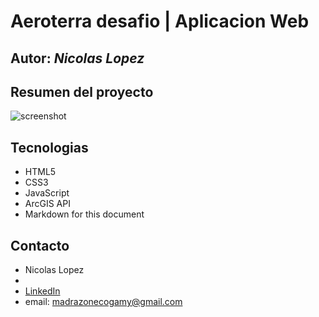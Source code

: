 # **Aeroterra desafio | Aplicacion Web**
## Autor: *Nicolas Lopez*

## **Resumen del proyecto**
![screenshot](./resources/screenshot.png)

## **Tecnologias**
* HTML5
* CSS3
* JavaScript
* ArcGIS API
* Markdown for this document

## **Contacto**
* Nicolas Lopez
*
* [LinkedIn](https://www.linkedin.com/in/nicogamy/)
* email: madrazonecogamy@gmail.com